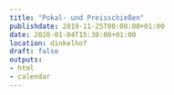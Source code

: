 ```yaml
---
title: "Pokal- und Preisschießen"
publishdate: 2019-11-25T00:00:00+01:00
date: 2020-01-04T15:30:00+01:00
location: dinkelhof
draft: false
outputs:
- html
- calendar
---
```

